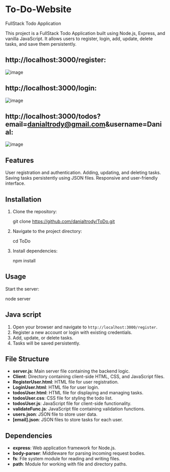 # To-Do-Website
FullStack Todo Application

This project is a FullStack Todo Application built using Node.js, Express, and vanilla JavaScript.
 It allows users to register, login, add, update, delete tasks, and save them persistently.



## http://localhost:3000/register:                                                                       
![image](https://github.com/danialtrody/To-Do-Website/assets/141449225/4fe97d25-a679-407e-ad0c-76dd559e2662)
## http://localhost:3000/login:
![image](https://github.com/danialtrody/To-Do-Website/assets/141449225/fa4b0383-b4fe-4e73-9d0a-5c5be91a21b9)
## http://localhost:3000/todos?email=danialtrody@gmail.com&username=Danial:
![image](https://github.com/danialtrody/To-Do-Website/assets/141449225/c3c68623-fafa-42c1-88c8-9b510714d56a)






## Features
User registration and authentication.
Adding, updating, and deleting tasks.
Saving tasks persistently using JSON files.
Responsive and user-friendly interface.

## Installation

1) Clone the repository:

   git clone https://github.com/danialtrody/ToDo.git

2) Navigate to the project directory:

   cd ToDo

3) Install dependencies:
   
   npm install

## Usage

Start the server:

   node server

## Java script

1. Open your browser and navigate to `http://localhost:3000/register`.
2. Register a new account or login with existing credentials.
3. Add, update, or delete tasks.
4. Tasks will be saved persistently.

## File Structure

- **server.js**: Main server file containing the backend logic.
- **Client**: Directory containing client-side HTML, CSS, and JavaScript files.
- **RegisterUser.html**: HTML file for user registration.
- **LoginUser.html**: HTML file for user login.
- **todosUser.html**: HTML file for displaying and managing tasks.
- **todosUser.css**: CSS file for styling the todo list.
- **todosUser.js**: JavaScript file for client-side functionality.
- **validateFunc.js**: JavaScript file containing validation functions.
- **users.json**: JSON file to store user data.
- **[email].json**: JSON files to store tasks for each user.

## Dependencies
- **express**: Web application framework for Node.js.
- **body-parser**: Middleware for parsing incoming request bodies.
- **fs**: File system module for reading and writing files.
- **path**: Module for working with file and directory paths.






  

